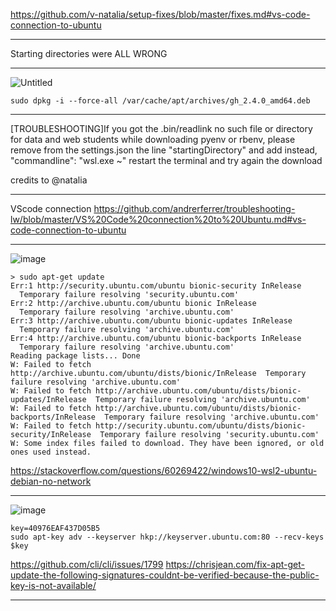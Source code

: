https://github.com/v-natalia/setup-fixes/blob/master/fixes.md#vs-code-connection-to-ubuntu

---------------

Starting directories were ALL WRONG

---------------


![Untitled](https://user-images.githubusercontent.com/45776359/148554395-416581b4-0434-4cfa-afab-a911ed694cf2.png)

`sudo dpkg -i --force-all /var/cache/apt/archives/gh_2.4.0_amd64.deb`


-----------------

[TROUBLESHOOTING]If you got the .bin/readlink no such file or directory  for data and web students while downloading pyenv or rbenv, please remove from the settings.json the line
"startingDirectory" 
and add instead,
"commandline": "wsl.exe ~"
restart the terminal and try again the download


credits to @natalia

--------------
VScode connection
https://github.com/andrerferrer/troubleshooting-lw/blob/master/VS%20Code%20connection%20to%20Ubuntu.md#vs-code-connection-to-ubuntu


--------------

![image](https://user-images.githubusercontent.com/45776359/148555671-055a9f87-a8b2-4158-8cf7-e6a242be3aae.png)
```
> sudo apt-get update
Err:1 http://security.ubuntu.com/ubuntu bionic-security InRelease
  Temporary failure resolving 'security.ubuntu.com'
Err:2 http://archive.ubuntu.com/ubuntu bionic InRelease
  Temporary failure resolving 'archive.ubuntu.com'
Err:3 http://archive.ubuntu.com/ubuntu bionic-updates InRelease
  Temporary failure resolving 'archive.ubuntu.com'
Err:4 http://archive.ubuntu.com/ubuntu bionic-backports InRelease
  Temporary failure resolving 'archive.ubuntu.com'
Reading package lists... Done
W: Failed to fetch http://archive.ubuntu.com/ubuntu/dists/bionic/InRelease  Temporary failure resolving 'archive.ubuntu.com'
W: Failed to fetch http://archive.ubuntu.com/ubuntu/dists/bionic-updates/InRelease  Temporary failure resolving 'archive.ubuntu.com'
W: Failed to fetch http://archive.ubuntu.com/ubuntu/dists/bionic-backports/InRelease  Temporary failure resolving 'archive.ubuntu.com'
W: Failed to fetch http://security.ubuntu.com/ubuntu/dists/bionic-security/InRelease  Temporary failure resolving 'security.ubuntu.com'
W: Some index files failed to download. They have been ignored, or old ones used instead.
```

https://stackoverflow.com/questions/60269422/windows10-wsl2-ubuntu-debian-no-network

------------------

![image](https://user-images.githubusercontent.com/45776359/148558965-01719c46-4b2a-43b8-8fcc-f009ce94a29e.png)

```
key=40976EAF437D05B5
sudo apt-key adv --keyserver hkp://keyserver.ubuntu.com:80 --recv-keys $key
```
https://github.com/cli/cli/issues/1799
https://chrisjean.com/fix-apt-get-update-the-following-signatures-couldnt-be-verified-because-the-public-key-is-not-available/


-----------------------
